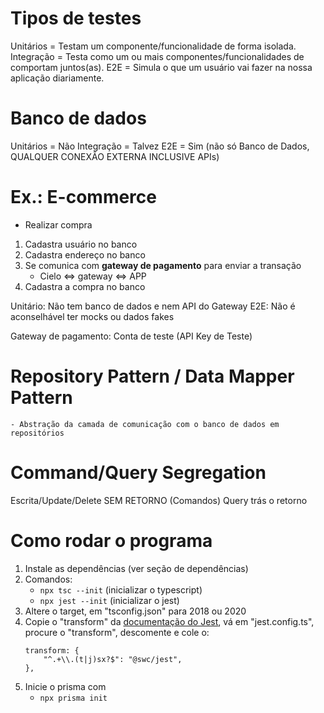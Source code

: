 # Tipos de testes

Unitários = Testam um componente/funcionalidade de forma isolada.
Integração = Testa como um ou mais componentes/funcionalidades de comportam juntos(as).
E2E = Simula o que um usuário vai fazer na nossa aplicação diariamente.

# Banco de dados

Unitários = Não
Integração = Talvez
E2E = Sim (não só Banco de Dados, QUALQUER CONEXÃO EXTERNA INCLUSIVE APIs)

# Ex.: E-commerce

- Realizar compra

1. Cadastra usuário no banco
2. Cadastra endereço no banco
3. Se comunica com **gateway de pagamento** para enviar a transação
    - Cielo <=> gateway <=> APP
4. Cadastra a compra no banco

Unitário: Não tem banco de dados e nem API do Gateway
E2E: Não é aconselhável ter mocks ou dados fakes

Gateway de pagamento: Conta de teste (API Key de Teste)

# Repository Pattern / Data Mapper Pattern
    - Abstração da camada de comunicação com o banco de dados em repositórios

# Command/Query Segregation
Escrita/Update/Delete SEM RETORNO (Comandos)
Query trás o retorno

# Como rodar o programa

1. Instale as dependências (ver seção de dependências)
2. Comandos:
    - ```npx tsc --init``` (inicializar o typescript)
    - ```npx jest --init``` (inicializar o jest)
3. Altere o target, em "tsconfig.json" para 2018 ou 2020
4. Copie o "transform" da [documentação do Jest](https://swc.rs/docs/usage/jest), vá em "jest.config.ts", procure o "transform", descomente e cole o:
    ```
    transform: {
        "^.+\\.(t|j)sx?$": "@swc/jest",
    },
    ```
5. Inicie o prisma com 
    - ```npx prisma init ```